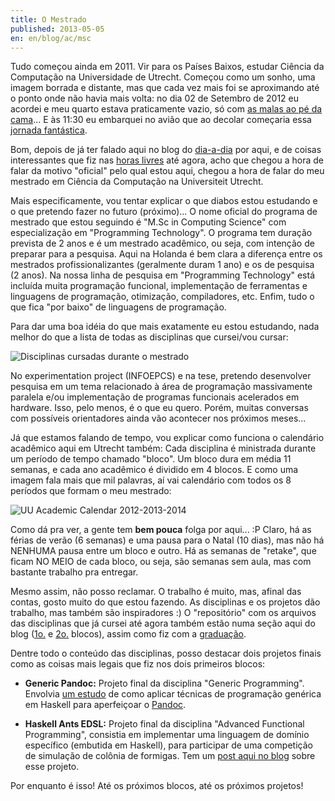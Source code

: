 ```yaml
---
title: O Mestrado
published: 2013-05-05
en: en/blog/ac/msc
---
```


Tudo começou ainda em 2011.
Vir para os Países Baixos, estudar Ciência da Computação na Universidade de Utrecht.
Começou como um sonho, uma imagem borrada e distante, mas que cada vez mais foi se aproximando até o ponto onde não havia mais volta:
no dia 02 de Setembro de 2012 eu acordei e meu quarto estava praticamente vazio, só com [as malas ao pé da cama][1]...
E às 11:30 eu embarquei no avião que ao decolar começaria essa [jornada fantástica][2].

Bom, depois de já ter falado aqui no blog do [dia-a-dia][3] por aqui, e de coisas interessantes que fiz nas [horas livres][4] até agora,
acho que chegou a hora de falar da motivo "oficial" pelo qual estou aqui,
chegou a hora de falar do meu mestrado em Ciência da Computação na Universiteit Utrecht.

<!--more-->

Mais especificamente, vou tentar explicar o que diabos estou estudando e o que pretendo fazer no futuro (próximo)...
O nome oficial do programa de mestrado que estou seguindo é "M.Sc in Computing Science" com especialização em "Programming Technology".
O programa tem duração prevista de 2 anos e é um mestrado acadêmico, ou seja, com intenção de preparar para a pesquisa.
Aqui na Holanda é bem clara a diferença entre os mestrados profissionalizantes (geralmente duram 1 ano) e os de pesquisa (2 anos).
Na nossa linha de pesquisa em "Programming Technology" está incluída muita programação funcional, implementação de ferramentas e linguagens de programação, otimização, compiladores, etc.
Enfim, tudo o que fica "por baixo" de linguagens de programação.

Para dar uma boa idéia do que mais exatamente eu estou estudando, nada melhor do que a lista de todas as disciplinas que cursei/vou cursar:

![Disciplinas cursadas durante o mestrado](/files/imgs/2013-03_plan.png)

No experimentation project (INFOEPCS) e na tese, pretendo desenvolver pesquisa em um tema relacionado
à área de programação massivamente paralela e/ou implementação de programas funcionais acelerados em hardware.
Isso, pelo menos, é o que eu quero.
Porém, muitas conversas com possíveis orientadores ainda vão acontecer nos próximos meses...

Já que estamos falando de tempo, vou explicar como funciona o calendário acadêmico aqui em Utrecht também:
Cada disciplina é ministrada durante um período de tempo chamado "bloco".
Um bloco dura em média 11 semanas, e cada ano acadêmico é dividido em 4 blocos.
E como uma imagem fala mais que mil palavras, aí vai calendário com todos os 8 períodos que formam o meu mestrado:

![UU Academic Calendar 2012-2013-2014](/files/imgs/2013-03_master.png)

Como dá pra ver, a gente tem **bem pouca** folga por aqui... :P
Claro, há as férias de verão (6 semanas) e uma pausa para o Natal (10 dias), mas não há NENHUMA pausa entre um bloco e outro.
Há as semanas de "retake", que ficam NO MEIO de cada bloco, ou seja, são semanas sem aula, mas com bastante trabalho pra entregar.

Mesmo assim, não posso reclamar.
O trabalho é muito, mas, afinal das contas, gosto muito do que estou fazendo.
As disciplinas e os projetos dão trabalho, mas também são inspiradores :)
O "repositório" com os arquivos das disciplinas que já cursei até agora também estão numa seção aqui do blog ([1o.][5] e [2o.][6] blocos),
assim como fiz com a [graduação][7].

Dentre todo o conteúdo das disciplinas, posso destacar dois projetos finais como as coisas mais legais que fiz nos dois primeiros blocos:

  * **Generic Pandoc:** Projeto final da disciplina "Generic Programming".
    Envolvia [um estudo][8] de como aplicar técnicas de programação genérica em Haskell para aperfeiçoar o [Pandoc][9].

  * **Haskell Ants EDSL:** Projeto final da disciplina "Advanced Functional Programming",
    consistia em implementar uma linguagem de domínio específico (embutida em Haskell),
    para participar de uma competição de simulação de colônia de formigas. 
    Tem um [post aqui no blog][10] sobre esse projeto.

Por enquanto é isso! Até os próximos blocos, até os próximos projetos!

[1]: </pt/blog/ac/de-reis>
[2]: </pt/blog/misc/utrecht-aankomst>
[3]: </pt/blog/misc/dagelijks-leven>
[4]: </pt/blog/misc/dagjes-uit>
[5]: <http://constantijn.alvb.in/msc/cs1>
[6]: <http://constantijn.alvb.in/msc/cs2>
[7]: <http://joaopizani.hopto.org/bsc>
[8]: <http://www.students.science.uu.nl/~3860418/uu/02_infogp/project/report/utf8-lncs-paper.pdf>
[9]: <http://johnmacfarlane.net/pandoc>
[10]: </pt/blog/haskell/haskell-ants-edsl>
